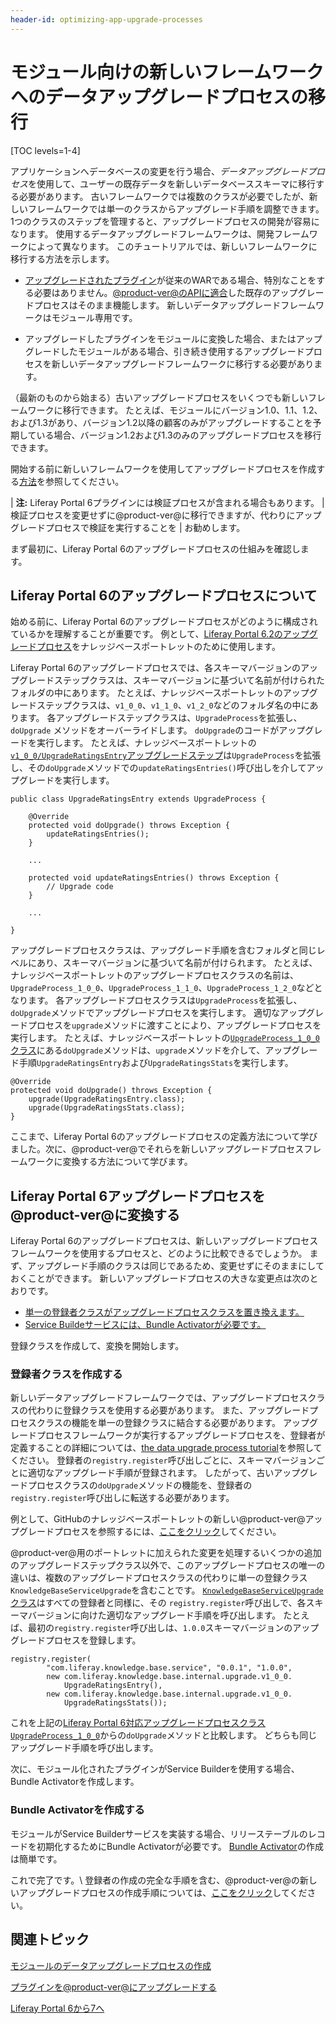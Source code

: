 ```yaml
---
header-id: optimizing-app-upgrade-processes
---
```


# モジュール向けの新しいフレームワークへのデータアップグレードプロセスの移行

[TOC levels=1-4]

アプリケーションへデータベースの変更を行う場合、*データアップグレードプロセス*を使用して、ユーザーの既存データを新しいデータベーススキーマに移行する必要があります。 古いフレームワークでは複数のクラスが必要でしたが、新しいフレームワークでは単一のクラスからアップグレード手順を調整できます。 1つのクラスのステップを管理すると、アップグレードプロセスの開発が容易になります。 使用するデータアップグレードフレームワークは、開発フレームワークによって異なります。 このチュートリアルでは、新しいフレームワークに移行する方法を示します。

  - [アップグレードされたプラグイン](/docs/7-1/tutorials/-/knowledge_base/t/upgrading-plugins-to-liferay-7)が従来のWARである場合、特別なことをする必要はありません。[@product-ver@のAPIに適合](/docs/7-1/tutorials/-/knowledge_base/t/liferay-upgrade-planner)した既存のアップグレードプロセスはそのまま機能します。 新しいデータアップグレードフレームワークはモジュール専用です。

  - アップグレードしたプラグインをモジュールに変換した場合、またはアップグレードしたモジュールがある場合、引き続き使用するアップグレードプロセスを新しいデータアップグレードフレームワークに移行する必要があります。

（最新のものから始まる）古いアップグレードプロセスをいくつでも新しいフレームワークに移行できます。 たとえば、モジュールにバージョン1.0、1.1、1.2、および1.3があり、バージョン1.2以降の顧客のみがアップグレードすることを予期している場合、バージョン1.2および1.3のみのアップグレードプロセスを移行できます。

開始する前に新しいフレームワークを使用してアップグレードプロセスを作成する[方法](/docs/7-1/tutorials/-/knowledge_base/t/creating-an-upgrade-process-for-your-app)を参照してください。

| **注:** Liferay Portal 6プラグインには検証プロセスが含まれる場合もあります。 | 検証プロセスを変更せずに@product-ver@に移行できますが、代わりにアップグレードプロセスで検証を実行することを | お勧めします。

まず最初に、Liferay Portal 6のアップグレードプロセスの仕組みを確認します。

## Liferay Portal 6のアップグレードプロセスについて

始める前に、Liferay Portal 6のアップグレードプロセスがどのように構成されているかを理解することが重要です。 例として、[Liferay Portal 6.2のアップグレードプロセス](https://github.com/liferay/liferay-plugins/tree/6.2.x/portlets/knowledge-base-portlet/docroot/WEB-INF/src/com/liferay/knowledgebase/hook/upgrade)をナレッジベースポートレットのために使用します。

Liferay Portal 6のアップグレードプロセスでは、各スキーマバージョンのアップグレードステップクラスは、スキーマバージョンに基づいて名前が付けられたフォルダの中にあります。 たとえば、ナレッジベースポートレットのアップグレードステップクラスは、`v1_0_0`、`v1_1_0`、`v1_2_0`などのフォルダ名の中にあります。 各アップグレードステップクラスは、`UpgradeProcess`を拡張し、`doUpgrade` メソッドをオーバーライドします。 `doUpgrade`のコードがアップグレードを実行します。 たとえば、ナレッジベースポートレットの[`v1_0_0/UpgradeRatingsEntry`アップグレードステップ](https://github.com/liferay/liferay-plugins/blob/6.2.x/portlets/knowledge-base-portlet/docroot/WEB-INF/src/com/liferay/knowledgebase/hook/upgrade/v1_0_0/UpgradeRatingsEntry.java)は`UpgradeProcess`を拡張し、その`doUpgrade`メソッドでの`updateRatingsEntries()`呼び出しを介してアップグレードを実行します。

    public class UpgradeRatingsEntry extends UpgradeProcess {
    
        @Override
        protected void doUpgrade() throws Exception {
            updateRatingsEntries();
        }
    
        ...
    
        protected void updateRatingsEntries() throws Exception {
            // Upgrade code
        }
    
        ...
    
    }

アップグレードプロセスクラスは、アップグレード手順を含むフォルダと同じレベルにあり、スキーマバージョンに基づいて名前が付けられます。 たとえば、ナレッジベースポートレットのアップグレードプロセスクラスの名前は、`UpgradeProcess_1_0_0`、`UpgradeProcess_1_1_0`、`UpgradeProcess_1_2_0`などとなります。 各アップグレードプロセスクラスは`UpgradeProcess`を拡張し、`doUpgrade`メソッドでアップグレードプロセスを実行します。 適切なアップグレードプロセスを`upgrade`メソッドに渡すことにより、アップグレードプロセスを実行します。 たとえば、ナレッジベースポートレットの[`UpgradeProcess_1_0_0`クラス](https://github.com/liferay/liferay-plugins/blob/6.2.x/portlets/knowledge-base-portlet/docroot/WEB-INF/src/com/liferay/knowledgebase/hook/upgrade/UpgradeProcess_1_0_0.java)にある`doUpgrade`メソッドは、`upgrade`メソッドを介して、アップグレード手順`UpgradeRatingsEntry`および`UpgradeRatingsStats`を実行します。

    @Override
    protected void doUpgrade() throws Exception {
        upgrade(UpgradeRatingsEntry.class);
        upgrade(UpgradeRatingsStats.class);
    }

ここまで、Liferay Portal 6のアップグレードプロセスの定義方法について学びました。次に、@product-ver@でそれらを新しいアップグレードプロセスフレームワークに変換する方法について学びます。

## Liferay Portal 6アップグレードプロセスを@product-ver@に変換する

Liferay Portal 6のアップグレードプロセスは、新しいアップグレードプロセスフレームワークを使用するプロセスと、どのように比較できるでしょうか。 まず、アップグレード手順のクラスは同じであるため、変更せずにそのままにしておくことができます。 新しいアップグレードプロセスの大きな変更点は次のとおりです。

  - [単一の登録者クラスがアップグレードプロセスクラスを置き換えます。](#create-a-registrator-class)
  - [Service Buildeサービスには、Bundle Activatorが必要です。](#create-a-bundle-activator)

登録クラスを作成して、変換を開始します。

### 登録者クラスを作成する

新しいデータアップグレードフレームワークでは、アップグレードプロセスクラスの代わりに登録クラスを使用する必要があります。 また、アップグレードプロセスクラスの機能を単一の登録クラスに結合する必要があります。 アップグレードプロセスフレームワークが実行するアップグレードプロセスを、登録者が定義することの詳細については、[the data upgrade process tutorial](/docs/7-1/tutorials/-/knowledge_base/t/creating-an-upgrade-process-for-your-app#writing-the-upgrade-step-registrator)を参照してください。 登録者の`registry.register`呼び出しごとに、スキーマバージョンごとに適切なアップグレード手順が登録されます。 したがって、古いアップグレードプロセスクラスの`doUpgrade`メソッドの機能を、登録者の`registry.register`呼び出しに転送する必要があります。

例として、GitHubのナレッジベースポートレットの新しい@product-ver@アップグレードプロセスを参照するには、[ここをクリック](https://github.com/liferay/liferay-portal/tree/7.1.x/modules/apps/knowledge-base/knowledge-base-service/src/main/java/com/liferay/knowledge/base/internal/upgrade)してください。

@product-ver@用のポートレットに加えられた変更を処理するいくつかの追加のアップグレードステップクラス以外で、このアップグレードプロセスの唯一の違いは、複数のアップグレードプロセスクラスの代わりに単一の登録クラス`KnowledgeBaseServiceUpgrade`を含むことです。 [`KnowledgeBaseServiceUpgrade`クラス](https://github.com/liferay/liferay-portal/blob/7.1.x/modules/apps/knowledge-base/knowledge-base-service/src/main/java/com/liferay/knowledge/base/internal/upgrade/KnowledgeBaseServiceUpgrade.java)はすべての登録者と同様に、その `registry.register`呼び出しで、各スキーマバージョンに向けた適切なアップグレード手順を呼び出します。 たとえば、最初の`registry.register`呼び出しは、`1.0.0`スキーマバージョンのアップグレードプロセスを登録します。

    registry.register(
            "com.liferay.knowledge.base.service", "0.0.1", "1.0.0",
            new com.liferay.knowledge.base.internal.upgrade.v1_0_0.
                UpgradeRatingsEntry(),
            new com.liferay.knowledge.base.internal.upgrade.v1_0_0.
                UpgradeRatingsStats());

これを上記の[Liferay Portal 6対応アップグレードプロセスクラス`UpgradeProcess_1_0_0`](https://github.com/liferay/liferay-plugins/blob/6.2.x/portlets/knowledge-base-portlet/docroot/WEB-INF/src/com/liferay/knowledgebase/hook/upgrade/UpgradeProcess_1_0_0.java)からの`doUpgrade`メソッドと比較します。 どちらも同じアップグレード手順を呼び出します。

次に、モジュール化されたプラグインがService Builderを使用する場合、Bundle Activatorを作成します。

### Bundle Activatorを作成する

モジュールがService Builderサービスを実装する場合、リリーステーブルのレコードを初期化するためにBundle Activatorが必要です。 [Bundle Activator](/docs/7-1/tutorials/-/knowledge_base/t/upgrade-processes-for-former-service-builder-plugins)の作成は簡単です。

これで完了です。\ 登録者の作成の完全な手順を含む、@product-ver@の新しいアップグレードプロセスの作成手順については、[ここをクリック](/docs/7-1/tutorials/-/knowledge_base/t/creating-an-upgrade-process-for-your-app)してください。

## 関連トピック

[モジュールのデータアップグレードプロセスの作成](/docs/7-1/tutorials/-/knowledge_base/t/creating-an-upgrade-process-for-your-app)

[プラグインを@product-ver@にアップグレードする](/docs/7-1/tutorials/-/knowledge_base/t/upgrading-plugins-to-liferay-7)

[Liferay Portal 6から7へ](/docs/7-1/tutorials/-/knowledge_base/t/from-liferay-6-to-liferay-7)
